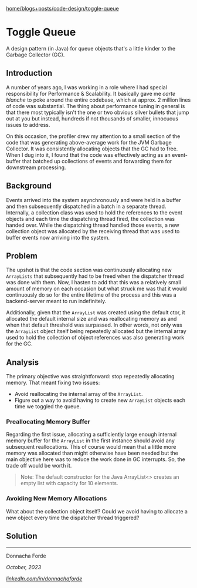 [home/](https://donnachaforde.github.io)[blogs+posts/](https://donnachaforde.github.io/blogs+posts/)[code-design/](https://donnachaforde.github.io/blogs+posts/code-design/)[toggle-queue](./toggle-queue.md)

# Toggle Queue
A design pattern (in Java) for queue objects that's a little kinder to the Garbage Collector (GC).


## Introduction

A number of years ago, I was working in a role where I had special responsibility for Performance & Scalability. It basically gave me _carte blanche_ to poke around the entire codebase, which at approx. 2 million lines of code was substantial. The thing about performance tuning in general is that there most typically isn't the one or two obvious silver bullets that jump out at you but instead, hundreds if not thousands of smaller, innocuous issues to address. 

On this occasion, the profiler drew my attention to a small section of the code that was generating above-average work for the JVM Garbage Collector. It was consistently allocating objects that the GC had to free. When I dug into it, I found that the code was effectively acting as an event-buffer that batched up collections of events and forwarding them for downstream processing. 



## Background
Events arrived into the system asynchronously and were held in a buffer and then subsequently dispatched in a batch in a separate thread. Internally, a collection class was used to hold the references to the event objects and each time the dispatching thread fired, the collection was handed over. While the dispatching thread handled those events, a new collection object was allocated by the receiving thread that was used to buffer events now arriving into the system. 

## Problem

The upshot is that the code section was continuously allocating new `ArrayLists` that subsequently had to be freed when the dispatcher thread was done with them. Now, I hasten to add that this was a relatively small amount of memory on each occasion but what struck me was that it would continuously do so for the entire lifetime of the process and this was a backend-server meant to run indefinitely. 

Additionally, given that the `ArrayList` was created using the default ctor, it allocated the default internal size and was reallocating memory as and when that default threshold was surpassed. In other words, not only was the `ArrayList` object itself being repeatedly allocated but the internal array used to hold the collection of object references was also generating work for the GC.  

## Analysis
The primary objective was straightforward: stop repeatedly allocating memory. That meant fixing two issues:

* Avoid reallocating the internal array of the `ArrayList`.
* Figure out a way to avoid having to create new  `ArrayList` objects each time we toggled the queue. 


### Preallocating Memory Buffer
Regarding the first issue, allocating a sufficiently large enough internal memory buffer for the `ArrayList` in the first instance should avoid any subsequent reallocations. This of course would mean that a little more memory was allocated than might otherwise have been needed but the main objective here was to reduce the work done in GC interrupts. So, the trade off would be worth it.

>Note: The default constructor for the Java ArrayList<> creates an empty list with capacity for 10 elements.  


### Avoiding New Memory Allocations
What about the collection object itself? Could we avoid having to allocate a new object every time the dispatcher thread triggered?

## Solution


***
Donnacha Forde

_October, 2023_

_[linkedIn.com/in/donnachaforde](https://www.linkedin.com/in/donnachaforde)_